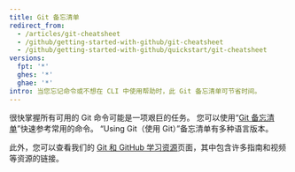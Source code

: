 ```yaml
---
title: Git 备忘清单
redirect_from:
  - /articles/git-cheatsheet
  - /github/getting-started-with-github/git-cheatsheet
  - /github/getting-started-with-github/quickstart/git-cheatsheet
versions:
  fpt: '*'
  ghes: '*'
  ghae: '*'
intro: 当您忘记命令或不想在 CLI 中使用帮助时，此 Git 备忘清单可节省时间。
---
```


很快掌握所有可用的 Git 命令可能是一项艰巨的任务。 您可以使用“[Git 备忘清单](https://training.github.com/)”快速参考常用的命令。 “Using Git（使用 Git）”备忘清单有多种语言版本。

此外，您可以查看我们的 [Git 和 GitHub 学习资源](/articles/git-and-github-learning-resources/)页面，其中包含许多指南和视频等资源的链接。
